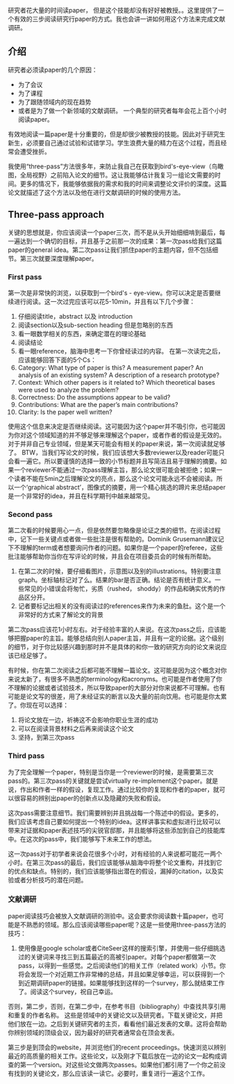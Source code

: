 研究者花大量的时间读paper， 但是这个技能却没有好好被教授。。这里提供了一个有效的三步阅读研究行paper的方式。我也会讲一讲如何用这个方法来完成文献调研。

## 介绍
研究者必须读paper的几个原因：
- 为了会议
- 为了课程
- 为了跟随领域内的现在趋势
- 或者是为了做一个新领域的文献调研。
一个典型的研究者每年会花上百个小时阅读paper。

有效地阅读一篇paper是十分重要的，但是却很少被教授的技能。因此对于研究生新生，必须要自己通过试验和试错学习。学生浪费大量的精力在这个过程，而且经常会遭受挫折。

我使用“three-pass”方法很多年，来防止我自己在获取到bird's-eye-view（鸟瞰图，全局视野）之前陷入论文的细节。这让我能够估计我复习一组论文需要的时间。更多的情况下，我能够依据我的需求和我的时间来调整论文评价的深度。这篇论文就描述了这个方法以及他在进行文献调研的时候的使用方法。

## Three-pass approach
关键的思想就是，你应该阅读一个paper三次，而不是从头开始细细啃到最后，每一遍达到一个确切的目标，并且基于之前那一次的成果：第一次pass给我们这篇paper的general idea。第二次pass让我们抓住paper的主题内容，但不包括细节。第三次就要深度理解paper。

### First pass
第一次是非常快的浏览，以获取到一个bird's - eye-view。你可以决定是否要继续进行阅读。这一次过完应该可以花5-10min，并且有以下几个步骤：
1. 仔细阅读title，abstract 以及 introduction
2. 阅读section以及sub-section heading 但是忽略别的东西
3. 看一眼数学相关的东西，来确定潜在的理论基础
4. 阅读结论
5. 看一眼reference，脑海中思考一下你曾经读过的内容。
在第一次读完之后，应该能够回答下面的5个Cs：
1. Category: What type of paper is this? A measurement paper? An analysis of an existing system? A description of a research prototype?
2. Context: Which other papers is it related to? Which theoretical bases were used to analyze the problem?
3. Correctness: Do the assumptions appear to be valid?
4. Contributions: What are the paper’s main contributions?
5. Clarity: Is the paper well written?

使用这个信息来决定是否继续阅读。这可能因为这个paper并不吸引你，也可能因为你对这个领域知道的并不够足够来理解这个paper，或者作者的假设是无效的。对于并非自己专业领域，但是某天可能会有相关的paper来说，第一次阅读就足够了。
BTW，当我们写论文的时候，我们应该想大多数reviewer以及reader可能只会看一遍它。所以要谨慎的选择一致的小节标题并且写简洁且易于理解的摘要。如果一个reviewer不能通过一次pass理解主旨，那么论文很可能会被拒绝；如果一个读者不能在5min之后理解论文的亮点，那么这个论文可能永远不会被阅读。所以一个‘graphical abstract’，图像式的摘要，用一个精心挑选的蹄片来总结paper是一个非常好的idea，并且在科学期刊中越来越常见。

### Second pass
第二次看的时候要用心一点，但是依然要忽略像是论证之类的细节。在阅读过程中，记下一些关键点或者做一些批注是很有帮助的。Dominik Grusemann建议记下不理解的term或者想要询问作者的问题。如果你是一个paper的referee，这些批注能够帮助你当你在写评论的时候，并且会在项目委员会的时候有所帮助。

1. 在第二次的时候，要仔细看图片，示意图以及别的illustrations。特别要注意graph。坐标轴标记对了么。结果的bar是否正确。结论是否有统计意义。一些常见的小错误会将匆忙，劣质（rushed， shoddy）的作品和确实优秀的作品区分开。
2. 记者要标记出相关的没有阅读过的references来作为未来的鱼肚。这个是一个非常好的方式来了解论文的背景

第二次pass应该花1小时左右。对于经验丰富的人来说。在这次pass之后，应该能够把握paper的主旨。能够总结向别人paper主旨，并且有一定的论据。这个级别的细节，对于你比较感兴趣到那时并不是具体的和你一致的研究方向的论文来说应该已经足够了。

有时候，你在第二次阅读之后都可能不理解一篇论文。这可能是因为这个概念对你来说太新了，有很多不熟悉的terminology和acronyms。也可能是作者使用了你不理解的论据或者试验技术，所以导致paper的大部分对你来说都不可理解。也有可能是论文写的很差，用了未经证实的断言以及大量的前向饮用。也可能是你太累了。你现在可以选择：
1. 将论文放在一边，祈祷这不会影响你职业生涯的成功
2. 可以在阅读背景材料之后再来阅读这个论文
3. 坚持，到第三次pass

### Third pass
为了完全理解一个paper，特别是当你是一个reviewer的时候，是需要第三次pass的。第三次pass的关键就是尝试virtually re-implement这个paper。就是说，作出和作者一样的假设，复现工作。通过比较你的复现和作者的paper，就可以很容易的辨别出paper的创新点以及隐藏的失败和假设。

这次pass需要注意细节。我们需要辨别并且挑战每一个陈述中的假设。更多的，我们应该考虑自己要如何提出一个特别的idea。这样讲事实和虚拟进行比较可以带来对证据和paper表述技巧的尖锐官邸那，并且能够将这些添加到自己的技能库中。在这次的pass中，我们能够写下未来工作的想法。

这一次pass对于初学者来说会花很多个小时，对有经验的人来说都可能花一两个小时。在第三次pass的最后，我们应该能够从脑海中将整个论文重构，并找到它的优点和缺点。特别的，我们应该能够指出潜在的假设，漏掉的citation，以及实验或者分析技巧的潜在问题。

### 文献调研
paper阅读技巧会被放入文献调研的测验中。这会要求你阅读数十篇paper，也可能是不熟悉的领域。那么应该阅读哪些paper呢？这是一些使用three-pass方法的技巧：
1. 使用像是google scholar或者CiteSeer这样的搜索引擎，并使用一些仔细挑选过的关键词来寻找三到五篇最近的高被引paper。对每个paper都做第一次pass，以得到一些感觉。之后阅读他们的相关工作（related work）小节。你将会发现一个对近期工作非常棒的总结，并且如果足够幸运，可以获得到一个到近期调研paper的链接。如果能够找到这样的一个survey，那么就结束工作了。阅读这个survey，祝自己幸运。

否则，第二步，否则，在第二步中，在参考书目（bibliography）中查找共享引用和重复的作者名称。	这些是领域中的关键论文以及研究者。下载关键论文，并把他们放在一边。之后到关键研究者的主页，看看他们最近发表的文章。这将会帮助你辨别领域的顶级会议，因为最好的研究者通常会在顶会发表。

第三步是到顶会的website，并浏览他们的recent proceedings。快速浏览以辨别最近的高质量的相关工作。这些论文，以及刚才下载后放在一边的论文一起构成调查的第一个version。对这些论文做两次passes。如果他们都引用了一个你之前没有找到的关键论文，那么应该读一读它。必要时，重复进行一遍这个工作。









